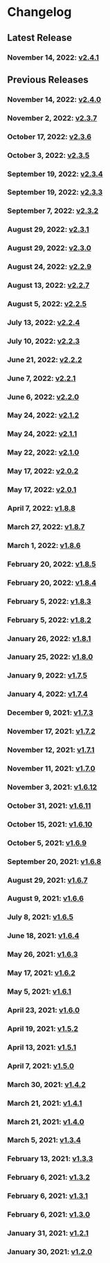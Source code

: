 # Changelog

## Latest Release

### November 14, 2022: [v2.4.1](/.changelog/v2.4.1.mdx)

## Previous Releases

### November 14, 2022: [v2.4.0](/.changelog/v2.4.0.mdx)

### November 2, 2022: [v2.3.7](/.changelog/v2.3.7.mdx)

### October 17, 2022: [v2.3.6](/.changelog/v2.3.6.mdx)

### October 3, 2022: [v2.3.5](/.changelog/v2.3.5.mdx)

### September 19, 2022: [v2.3.4](/.changelog/v2.3.4.mdx)

### September 19, 2022: [v2.3.3](/.changelog/v2.3.3.mdx)

### September 7, 2022: [v2.3.2](/.changelog/v2.3.2.mdx)

### August 29, 2022: [v2.3.1](/.changelog/v2.3.1.mdx)

### August 29, 2022: [v2.3.0](/.changelog/v2.3.0.mdx)

### August 24, 2022: [v2.2.9](/.changelog/v2.2.9.mdx)

### August 13, 2022: [v2.2.7](/.changelog/v2.2.7.mdx)

### August 5, 2022: [v2.2.5](/.changelog/v2.2.5.mdx)

### July 13, 2022: [v2.2.4](/.changelog/v2.2.4.mdx)

### July 10, 2022: [v2.2.3](/.changelog/v2.2.3.mdx)

### June 21, 2022: [v2.2.2](/.changelog/v2.2.2.mdx)

### June 7, 2022: [v2.2.1](/.changelog/v2.2.1.mdx)

### June 6, 2022: [v2.2.0](/.changelog/v2.2.0.mdx)

### May 24, 2022: [v2.1.2](/.changelog/v2.1.2.mdx)

### May 24, 2022: [v2.1.1](/.changelog/v2.1.1.mdx)

### May 22, 2022: [v2.1.0](/.changelog/v2.1.0.mdx)

### May 17, 2022: [v2.0.2](/.changelog/v2.0.2.mdx)

### May 17, 2022: [v2.0.1](/.changelog/v2.0.1.mdx)

### April 7, 2022: [v1.8.8](/.changelog/v1.8.8.mdx)

### March 27, 2022: [v1.8.7](/.changelog/v1.8.7.mdx)

### March 1, 2022: [v1.8.6](/.changelog/v1.8.6.mdx)

### February 20, 2022: [v1.8.5](/.changelog/v1.8.5.mdx)

### February 20, 2022: [v1.8.4](/.changelog/v1.8.4.mdx)

### February 5, 2022: [v1.8.3](/.changelog/v1.8.3.mdx)

### February 5, 2022: [v1.8.2](/.changelog/v1.8.2.mdx)

### January 26, 2022: [v1.8.1](/.changelog/v1.8.1.mdx)

### January 25, 2022: [v1.8.0](/.changelog/v1.8.0.mdx)

### January 9, 2022: [v1.7.5](/.changelog/v1.7.5.mdx)

### January 4, 2022: [v1.7.4](/.changelog/v1.7.4.mdx)

### December 9, 2021: [v1.7.3](/.changelog/v1.7.3.mdx)

### November 17, 2021: [v1.7.2](/.changelog/v1.7.2.mdx)

### November 12, 2021: [v1.7.1](/.changelog/v1.7.1.mdx)

### November 11, 2021: [v1.7.0](/.changelog/v1.7.0.mdx)

### November 3, 2021: [v1.6.12](/.changelog/v1.6.12.mdx)

### October 31, 2021: [v1.6.11](/.changelog/v1.6.11.mdx)

### October 15, 2021: [v1.6.10](/.changelog/v1.6.10.mdx)

### October 5, 2021: [v1.6.9](/.changelog/v1.6.9.mdx)

### September 20, 2021: [v1.6.8](/.changelog/v1.6.8.mdx)

### August 29, 2021: [v1.6.7](/.changelog/v1.6.7.mdx)

### August 9, 2021: [v1.6.6](/.changelog/v1.6.6.mdx)

### July 8, 2021: [v1.6.5](/.changelog/v1.6.5.mdx)

### June 18, 2021: [v1.6.4](/.changelog/v1.6.4.mdx)

### May 26, 2021: [v1.6.3](/.changelog/v1.6.3.mdx)

### May 17, 2021: [v1.6.2](/.changelog/v1.6.2.mdx)

### May 5, 2021: [v1.6.1](/.changelog/v1.6.1.mdx)

### April 23, 2021: [v1.6.0](/.changelog/v1.6.0.mdx)

### April 19, 2021: [v1.5.2](/.changelog/v1.5.2.mdx)

### April 13, 2021: [v1.5.1](/.changelog/v1.5.1.mdx)

### April 7, 2021: [v1.5.0](/.changelog/v1.5.0.mdx)

### March 30, 2021: [v1.4.2](/.changelog/v1.4.2.mdx)

### March 21, 2021: [v1.4.1](/.changelog/v1.4.1.mdx)

### March 21, 2021: [v1.4.0](/.changelog/v1.4.0.mdx)

### March 5, 2021: [v1.3.4](/.changelog/v1.3.4.mdx)

### February 13, 2021: [v1.3.3](/.changelog/v1.3.3.mdx)

### February 6, 2021: [v1.3.2](/.changelog/v1.3.2.mdx)

### February 6, 2021: [v1.3.1](/.changelog/v1.3.1.mdx)

### February 6, 2021: [v1.3.0](/.changelog/v1.3.0.mdx)

### January 31, 2021: [v1.2.1](/.changelog/v1.2.1.mdx)

### January 30, 2021: [v1.2.0](/.changelog/v1.2.0.mdx)

